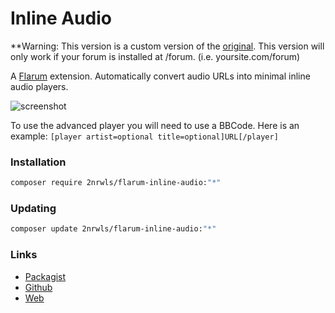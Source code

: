 # Inline Audio
**Warning: This version is a custom version of the [original](https://github.com/zerosonesfun/flarum-inline-audio). This version will only work if your forum is installed at /forum. (i.e. yoursite.com/forum)

A [Flarum](http://flarum.org) extension. Automatically convert audio URLs into minimal inline audio players.

![screenshot](https://i.ibb.co/ZKWzwk6/inline.png)

To use the advanced player you will need to use a BBCode. Here is an example:
`[player artist=optional title=optional]URL[/player]`

### Installation

```sh
composer require 2nrwls/flarum-inline-audio:"*"
```

### Updating

```sh
composer update 2nrwls/flarum-inline-audio:"*"
```

### Links

- [Packagist](https://packagist.org/packages/2nrwls/flarum-inline-audio)
- [Github](https://github.com/2nrwls/flarum-inline-audio)
- [Web](https://www.wilcosky.com)
